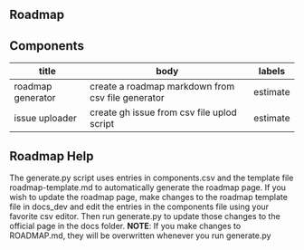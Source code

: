 ## Roadmap

## Components
<table>
<thead>
<tr><th>title            </th><th>body                                             </th><th>labels  </th></tr>
</thead>
<tbody>
<tr><td>roadmap generator</td><td>create a roadmap markdown from csv file generator</td><td>estimate</td></tr>
<tr><td>issue uploader   </td><td>create gh issue from csv file uplod script       </td><td>estimate</td></tr>
</tbody>
</table>

## Roadmap Help
The generate.py script uses entries in components.csv and the template file roadmap-template.md to automatically generate the roadmap page. If you wish to update the roadmap page, make changes to the roadmap template file in docs_dev and edit the entries in the components file using your favorite csv editor. Then run generate.py to update those changes to the official page in the docs folder.
**NOTE**: If you make changes to ROADMAP.md, they will be overwritten whenever you run generate.py
